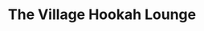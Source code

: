 ---
title: "The Village Hookah Lounge"
url: /lake-forest/the-village-hookah-lounge/
shop: Wasserpfeife
---